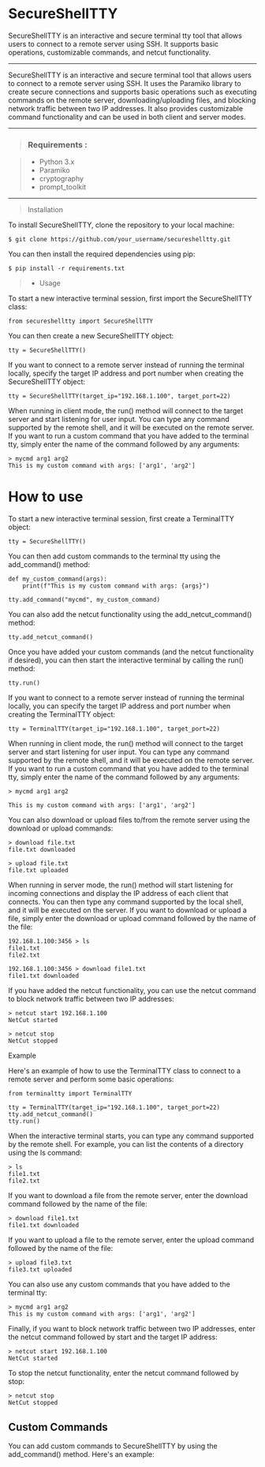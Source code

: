 # SecureShellTTY
SecureShellTTY is an interactive and secure terminal tty tool that allows users to connect to a remote server using SSH. It supports basic operations, customizable commands, and netcut functionality.

---


SecureShellTTY is an interactive and secure terminal tool that allows users to connect to a remote server using SSH. It uses the Paramiko library to create secure connections and supports basic operations such as executing commands on the remote server, downloading/uploading files, and blocking network traffic between two IP addresses. It also provides customizable command functionality and can be used in both client and server modes.

---

> ### Requirements :

>  -  Python 3.x
>  - Paramiko
>  - cryptography
> - prompt_toolkit

---


> Installation

To install SecureShellTTY, clone the repository to your local machine:

`
$ git clone https://github.com/your_username/secureshelltty.git
`

You can then install the required dependencies using pip:

`
$ pip install -r requirements.txt
`

> - Usage

To start a new interactive terminal session, first import the SecureShellTTY class:

`
from secureshelltty import SecureShellTTY
`

You can then create a new SecureShellTTY object:

`
tty = SecureShellTTY()
`

If you want to connect to a remote server instead of running the terminal locally, specify the target IP address and port number when creating the SecureShellTTY object:

`
tty = SecureShellTTY(target_ip="192.168.1.100", target_port=22)
`

When running in client mode, the run() method will connect to the target server and start listening for user input. You can type any command supported by the remote shell, and it will be executed on the remote server. If you want to run a custom command that you have added to the terminal tty, simply enter the name of the command followed by any arguments:

```
> mycmd arg1 arg2
This is my custom command with args: ['arg1', 'arg2']
```

# How to use

To start a new interactive terminal session, first create a TerminalTTY object:

`
tty = SecureShellTTY()
`

You can then add custom commands to the terminal tty using the add_command() method:


```
def my_custom_command(args):
    print(f"This is my custom command with args: {args}")

tty.add_command("mycmd", my_custom_command)
```


You can also add the netcut functionality using the add_netcut_command() method:

`
tty.add_netcut_command()
`

Once you have added your custom commands (and the netcut functionality if desired), you can then start the interactive terminal by calling the run() method:

`
tty.run()
`

If you want to connect to a remote server instead of running the terminal locally, you can specify the target IP address and port number when creating the TerminalTTY object:

`
tty = TerminalTTY(target_ip="192.168.1.100", target_port=22)
`

When running in client mode, the run() method will connect to the target server and start listening for user input. You can type any command supported by the remote shell, and it will be executed on the remote server. If you want to run a custom command that you have added to the terminal tty, simply enter the name of the command followed by any arguments:

```
> mycmd arg1 arg2

This is my custom command with args: ['arg1', 'arg2']
```

You can also download or upload files to/from the remote server using the download or upload commands:

```
> download file.txt
file.txt downloaded

> upload file.txt
file.txt uploaded
```

When running in server mode, the run() method will start listening for incoming connections and display the IP address of each client that connects. You can then type any command supported by the local shell, and it will be executed on the server. If you want to download or upload a file, simply enter the download or upload command followed by the name of the file:

```
192.168.1.100:3456 > ls
file1.txt
file2.txt
```
```
192.168.1.100:3456 > download file1.txt
file1.txt downloaded
```

If you have added the netcut functionality, you can use the netcut command to block network traffic between two IP addresses:

```
> netcut start 192.168.1.100
NetCut started

> netcut stop
NetCut stopped
```

Example

Here's an example of how to use the TerminalTTY class to connect to a remote server and perform some basic operations:

```
from terminaltty import TerminalTTY

tty = TerminalTTY(target_ip="192.168.1.100", target_port=22)
tty.add_netcut_command()
tty.run()
```

When the interactive terminal starts, you can type any command supported by the remote shell. For example, you can list the contents of a directory using the ls command:

```
> ls
file1.txt
file2.txt
```

If you want to download a file from the remote server, enter the download command followed by the name of the file:

```
> download file1.txt
file1.txt downloaded
```

If you want to upload a file to the remote server, enter the upload command followed by the name of the file:

```
> upload file3.txt
file3.txt uploaded
```

You can also use any custom commands that you have added to the terminal tty:

```
> mycmd arg1 arg2
This is my custom command with args: ['arg1', 'arg2']
```

Finally, if you want to block network traffic between two IP addresses, enter the netcut command followed by start and the target IP address:

```
> netcut start 192.168.1.100
NetCut started
```

To stop the netcut functionality, enter the netcut command followed by stop:


```
> netcut stop
NetCut stopped
```

## Custom Commands

You can add custom commands to SecureShellTTY by using the add_command() method. Here's an example:
